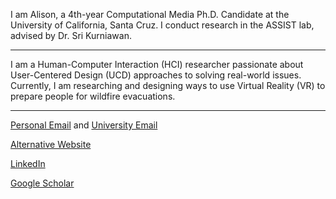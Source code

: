 I am Alison, a 4th-year Computational Media Ph.D. Candidate at the University of California, Santa Cruz.
I conduct research in the ASSIST lab, advised by Dr. Sri Kurniawan.

-----

I am a Human-Computer Interaction (HCI) researcher passionate about User-Centered Design (UCD) approaches to solving real-world issues. Currently, I am researching and designing ways to use Virtual Reality (VR) to prepare people for wildfire evacuations.

-----
[Personal Email](mailto:arcrosby3@gmail.com) and [University Email](mailto:arcrosby@ucsc.edu)

[Alternative Website](https://arcrosby3.wixsite.com/alison-crosby)

[LinkedIn](https://www.linkedin.com/in/alisoncrosby/)  

[Google Scholar](https://scholar.google.com/citations?hl=en&user=OEEzFToAAAAJ)
